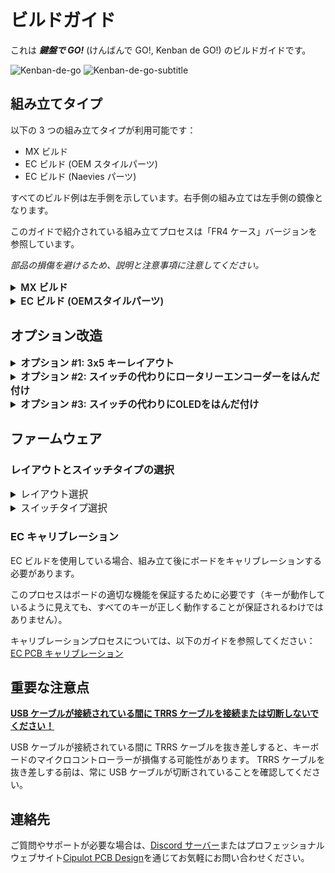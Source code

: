 # ビルドガイド

これは **_鍵盤で GO!_** (けんばんで GO!, Kenban de GO!) のビルドガイドです。

![Kenban-de-go](https://raw.githubusercontent.com/Cipulot/Kenban-de-GO-Build-Guides/refs/heads/main/img/kenban_de_go.png)
![Kenban-de-go-subtitle](https://raw.githubusercontent.com/Cipulot/Kenban-de-GO-Build-Guides/refs/heads/main/img/kenban_de_go_subtitle.png)

## 組み立てタイプ

以下の 3 つの組み立てタイプが利用可能です：

- MX ビルド
- EC ビルド (OEM スタイルパーツ)
- EC ビルド (Naevies パーツ)

すべてのビルド例は左手側を示しています。右手側の組み立ては左手側の鏡像となります。

このガイドで紹介されている組み立てプロセスは「FR4 ケース」バージョンを参照しています。

_部品の損傷を避けるため、説明と注意事項に注意してください。_

<details>
  <summary style="font-size:1.1em; font-weight:600;">MX ビルド</summary>

## パーツ

### 必須パーツ

| 名前                | 数量     | 備考                                                |
| :------------------ | :------- | :-------------------------------------------------- |
| PCB                 | 1 セット |                                                     |
| バックプレート      | 1 セット |                                                     |
| MX スイッチプレート | 1 セット |                                                     |
| キースイッチ        | 42 - 46  | Cherry MX 互換のみ                                  |
| キーキャップ        | 42 - 46  | 1u 40 個, 1.5u 2 個                                 |
| ケーススペーサー M2 | 8        | M2x9mm                                              |
| ケースネジ M2       | 16       | M2x5mm (スイッチとの干渉回避のため最大 ⌀4mm ヘッド) |
| ゴム足              | 8        |                                                     |
| TRS/TRRS ケーブル   | 1        | TRS (3 極) と TRRS (4 極) ケーブルの両方に対応      |
| Type-C ケーブル     | 1        |                                                     |

### オプションパーツ

| 名前                   | 数量     | 備考                                                                                                                                                  |
| :--------------------- | :------- | :---------------------------------------------------------------------------------------------------------------------------------------------------- |
| ロータリーエンコーダー | 0 - 4 個 | ロータリーエンコーダー EC12 互換製品                                                                                                                  |
| OLED                   | 0 - 2 個 | 0.91 インチ 128x32 OLED 表示モジュールとヘッダー (128x64 OLED もサポートされていますが、異なるファームウェアと干渉回避のための取り付け方法が必要です) |

## 組み立て手順

### 1: プレートにスペーサーを取り付ける

M2x5mm ネジを使用して、スペーサーをスイッチプレートの指定された穴に固定します。

スペーサー用のネジ穴は、プレート上の小さな円形のメッキスルーホールでマークされています。

組み立てるレイアウト（3x6 または 3x5）に基づいて、以下の画像のようにスペーサー用の適切な穴を選択する必要があります（一部の位置はレイアウトに関係なく共有されています）。

![mx-spacer-plate-locations](https://raw.githubusercontent.com/Cipulot/Kenban-de-GO-Build-Guides/refs/heads/main/img/mx/mx-spacer-plate-locations.png)

![mx-spacer-plate](https://raw.githubusercontent.com/Cipulot/Kenban-de-GO-Build-Guides/refs/heads/main/img/mx/mx-spacer-plate.png)

### 2: プレートと PCB にスイッチを取り付ける

4 つの対角のスイッチをスイッチプレートに挿入し、確実に固定されていることを確認します。

![mx-switch-corners-plate](https://raw.githubusercontent.com/Cipulot/Kenban-de-GO-Build-Guides/refs/heads/main/img/mx/mx-switch-corners-plate.png)

スイッチプレートを PCB に合わせ、スイッチが PCB に完全に装着されるまで強く押し込みます。

![mx-switch-corners-plate-pcb](https://raw.githubusercontent.com/Cipulot/Kenban-de-GO-Build-Guides/refs/heads/main/img/mx/mx-switch-corners-plate-pcb.png)

その後、残りのスイッチをスイッチプレートと PCB に取り付けます。

![mx-switch-plate-pcb](https://raw.githubusercontent.com/Cipulot/Kenban-de-GO-Build-Guides/refs/heads/main/img/mx/mx-switch-plate-pcb.png)

### 3: バックプレートをステップ 1 と 2 のアセンブリに取り付ける

ステップ 2 のアセンブリを裏返し（裏面が上になるように）、バックプレートをアセンブリに合わせます。

ステップ 1 でスペーサーを取り付けた位置の鏡像位置で M2x5mm ネジを使用して、バックプレートをアセンブリに固定します。

![mx-backplate-assembly](https://raw.githubusercontent.com/Cipulot/Kenban-de-GO-Build-Guides/refs/heads/main/img/mx/mx-backplate-assembly.png)

### 4: ゴム足を取り付ける

ゴム足をバックプレートの指定されたコーナーに貼り付けます。

![mx-rubber-feets](https://raw.githubusercontent.com/Cipulot/Kenban-de-GO-Build-Guides/refs/heads/main/img/mx/mx-rubber-feets.png)

### 5: キーキャップを取り付ける

キーキャップをスイッチの上に置き、確実に装着されていることを確認します。

</details>

<details>
  <summary style="font-size:1.1em; font-weight:600;">EC ビルド (OEMスタイルパーツ)</summary>

## パーツ

### 必須パーツ

| 名前                    | 数量     | 備考                                                                                                                             |
| :---------------------- | :------- | :------------------------------------------------------------------------------------------------------------------------------- |
| PCB                     | 1 セット |                                                                                                                                  |
| バックプレート          | 1 セット |                                                                                                                                  |
| EC スイッチプレート     | 1 セット |                                                                                                                                  |
| EC ハウジング           | 42 - 46  | Topre または OEM スタイルはハウジングの修正が必要（後述） \ Dynacap は修正不要                                                   |
| EC スライダー           | 42 - 46  | Topre OEM または MX 互換                                                                                                         |
| EC サイレンシングリング | 42 - 46  | より静かなタイピング体験を希望する場合                                                                                           |
| EC ドーム               | 42 - 46  | レイアウトのため正しい位置合わせのためにカットが必要                                                                             |
| EC スプリング           | 42 - 46  |                                                                                                                                  |
| キーキャップ            | 42 - 46  | 1u 40 個, 1.5u 2 個 (スライダーの選択に応じて Topre ステムまたは MX)                                                             |
| ケーススペーサー M2     | 8        | M2x9mm                                                                                                                           |
| ケースネジ M2           | 16       | M2x5mm (スイッチとの干渉回避のため最大 ⌀4mm ヘッド)                                                                              |
| EC ネジ M2              | 24 - 28  | M2x8mm (スイッチとの干渉回避のため最大 ⌀4mm ヘッド) EC アセンブリの圧縮用。3x5 または 3x6 レイアウトの選択により数が異なります。 |
| ゴム足                  | 8        |                                                                                                                                  |
| TRS/TRRS ケーブル       | 1        | TRS (3 極) と TRRS (4 極) ケーブルの両方に対応                                                                                   |
| Type-C ケーブル         | 1        |                                                                                                                                  |

### オプションパーツ

| 名前                   | 数量     | 備考                                                                                                                                                  |
| :--------------------- | :------- | :---------------------------------------------------------------------------------------------------------------------------------------------------- |
| ロータリーエンコーダー | 0 - 4 個 | ロータリーエンコーダー EC12 互換製品                                                                                                                  |
| OLED                   | 0 - 2 個 | 0.91 インチ 128x32 OLED 表示モジュールとヘッダー (128x64 OLED もサポートされていますが、異なるファームウェアと干渉回避のための取り付け方法が必要です) |

## EC ハウジングの修正

Topre または OEM スタイルのハウジングを使用する場合、このキーボードのレイアウトに合わせて修正する必要があります。修正には、圧縮ネジの適切なクリアランスとフィットを確保するためにハウジングの一部をカットすることが含まれます。

以下の画像に示すように、指示された部分をカットしてハウジングを修正します。

![ec-housing-modification](https://raw.githubusercontent.com/Cipulot/Kenban-de-GO-Build-Guides/refs/heads/main/img/ec/ec-housing-modification.png)

以下のマークされた位置で使用するすべてのハウジングに対してこの修正を行う必要があります：

![ec-housing-modification-locations](https://raw.githubusercontent.com/Cipulot/Kenban-de-GO-Build-Guides/refs/heads/main/img/ec/ec-housing-modification-locations.png)

Dynacap ハウジングは十分なクリアランスで設計されているため、修正は必要ありません。

## 組み立て手順

### 1: プレートにスペーサーを取り付ける

M2x5mm ネジを使用して、スペーサーをスイッチプレートの指定された穴に固定します。

スペーサー用のネジ穴は、プレート上の小さな円形のメッキスルーホールでマークされています。

組み立てるレイアウト（3x6 または 3x5）に基づいて、以下の画像のようにスペーサー用の適切な穴を選択する必要があります（一部の位置はレイアウトに関係なく共有されています）。

![ec-spacer-plate-locations](https://raw.githubusercontent.com/Cipulot/Kenban-de-GO-Build-Guides/refs/heads/main/img/ec/ec-spacer-plate-locations.png)

![ec-spacer-plate](https://raw.githubusercontent.com/Cipulot/Kenban-de-GO-Build-Guides/refs/heads/main/img/ec/ec-spacer-plate.png)

### 2: EC ハウジングをプレートに取り付ける

ステップ 1 のアセンブリを裏返し（裏面が上になるように）、EC ハウジングをスイッチプレートのすべての位置に挿入し、確実に固定されていることを確認します。

![ec-housings-plate](https://raw.githubusercontent.com/Cipulot/Kenban-de-GO-Build-Guides/refs/heads/main/img/ec/ec-housings-plate.png)

ハウジングの向きに注意してください。ハウジングの小さな側面の円形カットアウトは、以下の画像のように左右の側面にある必要があります。

![ec-housings-plate-orientation](https://raw.githubusercontent.com/Cipulot/Kenban-de-GO-Build-Guides/refs/heads/main/img/ec/ec-housings-plate-orientation.png)

### 3: ステップ 2 のアセンブリを支え、EC スライダーを挿入する

ステップ 2 のアセンブリは、EC スライダーがハウジングに「自由落下」方式で挿入できるように支える必要があります（つまり、スライダーが自由に落ちるように）。これにより、後でドームとスプリングの適切な位置合わせが保証されます。

その後、EC スライダーをハウジングに挿入します。より静かなタイピング体験を希望する場合は、スライダーを挿入する前にこの段階でサイレンシングリングも挿入できます。

![ec-sliders](https://raw.githubusercontent.com/Cipulot/Kenban-de-GO-Build-Guides/refs/heads/main/img/ec/ec-sliders.png)

### 4: ドームを配置する

レイアウトのため、ドームを正しい位置合わせのためにカットする必要があります。カット部分は以下の画像で示されています（ここでは 1x4 ドームストリップを想定しています。異なる構成を使用する場合は適宜調整してください）。

![ec-domes-cut](https://raw.githubusercontent.com/Cipulot/Kenban-de-GO-Build-Guides/refs/heads/main/img/ec/ec-domes-cut.png)

その後、ドームをハウジングの上に配置し、ハウジングのノッチと正しく位置合わせされていることを確認します。

![ec-domes](https://raw.githubusercontent.com/Cipulot/Kenban-de-GO-Build-Guides/refs/heads/main/img/ec/ec-domes.png)

### 5: スプリングを配置する

ドームの上にスプリングを置き、中心にあり傾いていないことを確認します。

![ec-springs](https://raw.githubusercontent.com/Cipulot/Kenban-de-GO-Build-Guides/refs/heads/main/img/ec/ec-springs.png)

以下の画像は、スプリングをより見やすくするために強調表示しています。側面図でスプリングが傾いていないことに注意してください。

![ec-springs-profile](https://raw.githubusercontent.com/Cipulot/Kenban-de-GO-Build-Guides/refs/heads/main/img/ec/ec-springs-profile.png)

### 6: PCB をアセンブリの上に置く

_このステップは繊細なので、注意深く冷静に進めてください！_

PCB をアセンブリと慎重に位置合わせし、PCB がアセンブリと正しく位置合わせされていることを確認します。
このステップではアセンブリを圧縮するのに多少の力が必要な場合があるので、忍耐強く時間をかけて行ってください。

この時点で、片手でアセンブリをしっかりと掴み、プレートと PCB を一緒に圧縮します。もう一方の手で M2x8mm ネジを指定された穴に挿入し、プレート側から PCB をアセンブリに固定します。

4 つのコーナーのネジから始め、その後残りのネジを進めます。4 つのコーナーが固定されたら、残りのネジを追加できます。

![ec-pcb-assembly](https://raw.githubusercontent.com/Cipulot/Kenban-de-GO-Build-Guides/refs/heads/main/img/ec/ec-pcb-assembly-play.png)

ここに、アセンブリを圧縮しネジを挿入するプロセスを示す GIF があります。

<p align="center">
  <img src="https://raw.githubusercontent.com/Cipulot/Kenban-de-GO-Build-Guides/refs/heads/main/img/ec/ec-pcb-assembly.gif" alt="EC PCB assembly" style="display:block; margin:0 auto;" loading="eager" />
</p>

### 7: バックプレートをステップ 6 のアセンブリに取り付ける

ステップ 6 のアセンブリを裏返し（裏面が上になるように）、バックプレートをアセンブリに合わせます。その後、ステップ 1 で取り付けたスペーサーの位置の鏡像位置で M2x5mm ネジを使用して、バックプレートをアセンブリに固定します。

![ec-backplate-assembly](https://raw.githubusercontent.com/Cipulot/Kenban-de-GO-Build-Guides/refs/heads/main/img/ec/ec-backplate-assembly.png)

### 8: ゴム足を取り付ける

ゴム足をバックプレートの指定されたコーナーに貼り付けます。

![ec-rubber-feets](https://raw.githubusercontent.com/Cipulot/Kenban-de-GO-Build-Guides/refs/heads/main/img/ec/ec-rubber-feets.png)

### 9: キーキャップを取り付ける

キーキャップをスイッチの上に置き、確実に装着されていることを確認します。

</details>

## オプション改造

<details>
<summary style="font-size:1.1em; font-weight:600;">オプション #1: 3x5 キーレイアウト</summary>

3x5 キーレイアウトを使用したい場合は、スイッチプレートと PCB をそれに応じて修正できます。この修正はキーボードの片側または両側で行うことができます。

スイッチプレートの最も外側の列を折り取る必要があります。

**注意**: この修正は元に戻せないので、注意して進めてください。

![3x5-layout-plate-snap](https://raw.githubusercontent.com/Cipulot/Kenban-de-GO-Build-Guides/refs/heads/main/img/3x5-layout-plate-snap.png)

PCB を折る前に、ナイフまたはカッターを使用してその列のスイッチに接続されているトレースをカットしてください。これは修正後の電気的問題を防ぐためです。

![3x5-layout-pcb-cut](https://raw.githubusercontent.com/Cipulot/Kenban-de-GO-Build-Guides/refs/heads/main/img/3x5-layout-pcb-cut.png)

トレースをカットした後、PCB の最も外側の列を折り取ることができます。

</details>

<details>
<summary style="font-size:1.1em; font-weight:600;">オプション #2: スイッチの代わりにロータリーエンコーダーをはんだ付け</summary>

ロータリーエンコーダーを使用する場合、スイッチの代わりに*以下の位置のいずれかまたは両方*に取り付けることができます。その場合、裏面からのはんだ付けが必要です。

![rotary-encoder-location-pcb-top](https://raw.githubusercontent.com/Cipulot/Kenban-de-GO-Build-Guides/refs/heads/main/img/rotary-encoder-location-pcb-top.png)

![rotary-encoder-location-pcb-bottom](https://raw.githubusercontent.com/Cipulot/Kenban-de-GO-Build-Guides/refs/heads/main/img/rotary-encoder-location-pcb-bottom.png)

</details>

<details>
<summary style="font-size:1.1em; font-weight:600;">オプション #3: スイッチの代わりにOLEDをはんだ付け</summary>

OLED を使用する場合、スイッチの代わりにこの位置に取り付けることができます。その場合、裏面からのはんだ付けが必要です。

![oled-location-pcb](https://raw.githubusercontent.com/Cipulot/Kenban-de-GO-Build-Guides/refs/heads/main/img/oled-location-pcb.png)

また、OLED 用のスペースを作るためにプレートの一部を折り取る必要があります。

![plate-snap-oled](https://raw.githubusercontent.com/Cipulot/Kenban-de-GO-Build-Guides/refs/heads/main/img/plate-snap-oled.png)

将来の OLED 交換を容易にするために、メスピンヘッダー（1x4）の使用を推奨します。

![oled-header-top](https://raw.githubusercontent.com/Cipulot/Kenban-de-GO-Build-Guides/refs/heads/main/img/oled-header-top.png)

![oled-header-bottom](https://raw.githubusercontent.com/Cipulot/Kenban-de-GO-Build-Guides/refs/heads/main/img/oled-header-bottom.png)

![oled](https://raw.githubusercontent.com/Cipulot/Kenban-de-GO-Build-Guides/refs/heads/main/img/oled.png)

さらに、これはカスタムケースとより多くの DIY 作業が必要になりますが、フライングワイヤーを通じて OLED の 4 本のピンをケースの側面に引き出すことで、スイッチ/エンコーダーと OLED を一緒に使用できます。

</details>

## ファームウェア

### レイアウトとスイッチタイプの選択

<details>
  <summary style="font-size:1.1em; font-weight:400;">レイアウト選択</summary>

組み立てが完了したら、使用したレイアウトとスイッチタイプを**必ず**選択してください。デフォルトではボードは EC モードに設定されています。

[VIA](https://www.usevia.app/)を使用して、レイアウトとキー割り当てを簡単に設定できます。

</details>

<details>
  <summary style="font-size:1.1em; font-weight:400;">スイッチタイプ選択</summary>

使用したスイッチタイプを選択するには、`Hybrid Tools` -> `Actuation`タブの`Switch Type`ドロップダウンメニューから適切なオプション（`MX`または`EC`）を選択します。

![via-switch-type](https://raw.githubusercontent.com/Cipulot/Kenban-de-GO-Build-Guides/refs/heads/main/img/via-switch-type.png)

</details>

### EC キャリブレーション

EC ビルドを使用している場合、組み立て後にボードをキャリブレーションする必要があります。

このプロセスはボードの適切な機能を保証するために必要です（キーが動作しているように見えても、すべてのキーが正しく動作することが保証されるわけではありません）。

キャリブレーションプロセスについては、以下のガイドを参照してください：[EC PCB キャリブレーション](https://cipulot.squarespace.com/guides#:~:text=Notion%20Webpage-,EC%20PCB%20Calibration,-Brief%20video%20guide)

## 重要な注意点

**<u>USB ケーブルが接続されている間に TRRS ケーブルを接続または切断しないでください！</u>**

USB ケーブルが接続されている間に TRRS ケーブルを抜き差しすると、キーボードのマイクロコントローラーが損傷する可能性があります。
TRRS ケーブルを抜き差しする前は、常に USB ケーブルが切断されていることを確認してください。

## 連絡先

ご質問やサポートが必要な場合は、[Discord サーバー](https://discord.gg/YKZSqHG8bJ)またはプロフェッショナルウェブサイト[Cipulot PCB Design](https://www.lusvsolutions.com/contact)を通じてお気軽にお問い合わせください。
